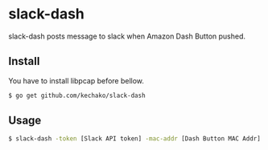 # slack-dash

slack-dash posts message to slack when Amazon Dash Button pushed.

## Install

You have to install libpcap before bellow.

``` sh
$ go get github.com/kechako/slack-dash
```

## Usage

``` sh
$ slack-dash -token [Slack API token] -mac-addr [Dash Button MAC Addr] ifname channel message
```

